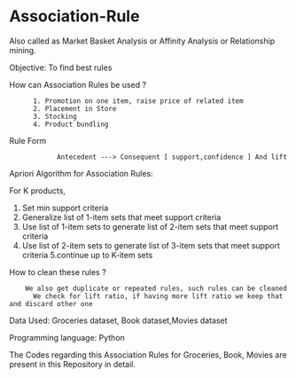 # Association-Rule
Also called as Market Basket Analysis or Affinity Analysis or Relationship mining.

Objective:
           To find best rules
           
How can Association Rules be used ?

          1. Promotion on one item, raise price of related item
          2. Placement in Store
          3. Stocking
          4. Product bundling
          
Rule Form

                Antecedent ---> Consequent [ support,confidence ] And lift
                
Apriori Algorithm for Association Rules:

  For K products,
  
  1. Set min support criteria
  2. Generalize list of 1-item sets that meet support criteria
  3. Use list of 1-item sets to generate list of 2-item sets that meet support criteria
  4. Use list of 2-item sets to generate list of 3-item sets that meet support criteria
  5.continue up to K-item sets
  
How to clean these rules ?

        We also get duplicate or repeated rules, such rules can be cleaned
          We check for lift ratio, if having more lift ratio we keep that and discard other one
          
Data Used: Groceries dataset, Book dataset,Movies dataset

Programming language: Python

The Codes regarding this Association Rules for Groceries, Book, Movies are present in this Repository in detail.

